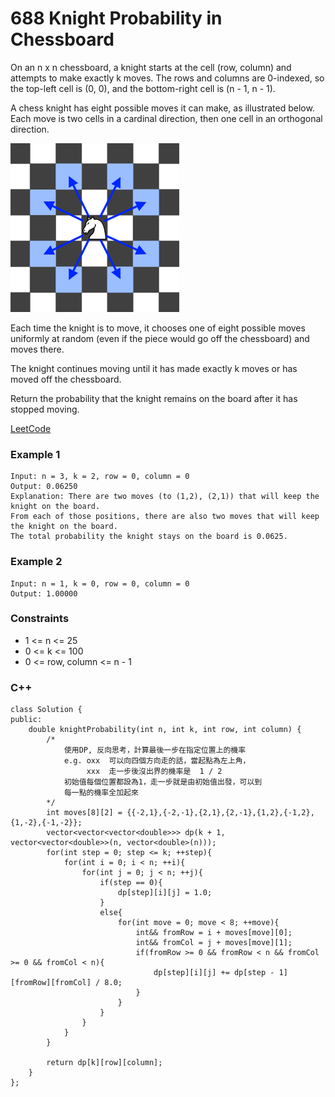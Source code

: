 # 688 Knight Probability in Chessboard

On an n x n chessboard, a knight starts at the cell (row, column) and attempts to make exactly k moves. The rows and columns are 0-indexed, so the top-left cell is (0, 0), and the bottom-right cell is (n - 1, n - 1).

A chess knight has eight possible moves it can make, as illustrated below. Each move is two cells in a cardinal direction, then one cell in an orthogonal direction.

<img src="img/688.png" width = "270"/>

Each time the knight is to move, it chooses one of eight possible moves uniformly at random (even if the piece would go off the chessboard) and moves there.

The knight continues moving until it has made exactly k moves or has moved off the chessboard.

Return the probability that the knight remains on the board after it has stopped moving.
  
[LeetCode](https://leetcode.cn/problems/repeated-string-match/)

### Example 1

```
Input: n = 3, k = 2, row = 0, column = 0
Output: 0.06250
Explanation: There are two moves (to (1,2), (2,1)) that will keep the knight on the board.
From each of those positions, there are also two moves that will keep the knight on the board.
The total probability the knight stays on the board is 0.0625.
```
### Example 2

```
Input: n = 1, k = 0, row = 0, column = 0
Output: 1.00000
 ```


### Constraints


* 1 <= n <= 25
* 0 <= k <= 100
* 0 <= row, column <= n - 1

### C++ 

```
class Solution {
public:
    double knightProbability(int n, int k, int row, int column) {
        /*
            使用DP, 反向思考，計算最後一步在指定位置上的機率
            e.g. oxx  可以向四個方向走的話，當起點為左上角，
                 xxx  走一步後沒出界的機率是  1 / 2
            初始值每個位置都設為1，走一步就是由初始值出發，可以到
            每一點的機率全加起來
        */
        int moves[8][2] = {{-2,1},{-2,-1},{2,1},{2,-1},{1,2},{-1,2},{1,-2},{-1,-2}};
        vector<vector<vector<double>>> dp(k + 1, vector<vector<double>>(n, vector<double>(n)));
        for(int step = 0; step <= k; ++step){
            for(int i = 0; i < n; ++i){
                for(int j = 0; j < n; ++j){
                    if(step == 0){
                        dp[step][i][j] = 1.0;
                    }
                    else{
                        for(int move = 0; move < 8; ++move){
                            int&& fromRow = i + moves[move][0];
                            int&& fromCol = j + moves[move][1];
                            if(fromRow >= 0 && fromRow < n && fromCol >= 0 && fromCol < n){
                                dp[step][i][j] += dp[step - 1][fromRow][fromCol] / 8.0;
                            }
                        }
                    }
                }
            }
        }

        return dp[k][row][column];
    }
};
```